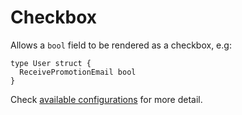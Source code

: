 # Checkbox

Allows a `bool` field to be rendered as a checkbox, e.g:

```
type User struct {
  ReceivePromotionEmail bool
}
```

Check [available configurations](/admin/fields.md#customize-meta) for more detail.
